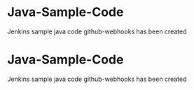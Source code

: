 # Java-Sample-Code
Jenkins sample java code
github-webhooks has been created

# Java-Sample-Code
Jenkins sample java code
github-webhooks has been created

